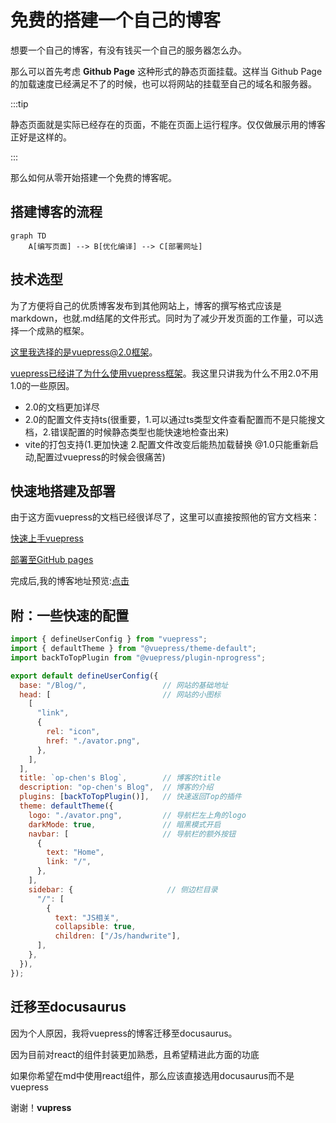 # 免费的搭建一个自己的博客

想要一个自己的博客，有没有钱买一个自己的服务器怎么办。

那么可以首先考虑 **Github Page** 这种形式的静态页面挂载。这样当 Github Page 的加载速度已经满足不了的时候，也可以将网站的挂载至自己的域名和服务器。

:::tip

静态页面就是实际已经存在的页面，不能在页面上运行程序。仅仅做展示用的博客正好是这样的。

:::



那么如何从零开始搭建一个免费的博客呢。

## 搭建博客的流程
```mermaid
graph TD
    A[编写页面] --> B[优化编译] --> C[部署网址]
```
## 技术选型
为了方便将自己的优质博客发布到其他网站上，博客的撰写格式应该是 markdown，也就.md结尾的文件形式。同时为了减少开发页面的工作量，可以选择一个成熟的框架。

这里我选择的是vuepress@2.0框架。

[vuepress已经讲了为什么使用vuepress框架](https://v2.vuepress.vuejs.org/zh/guide/#%E4%B8%BA%E4%BB%80%E4%B9%88%E4%B8%8D%E6%98%AF)。我这里只讲我为什么不用2.0不用1.0的一些原因。

* 2.0的文档更加详尽
* 2.0的配置文件支持ts(很重要，1.可以通过ts类型文件查看配置而不是只能搜文档，2.错误配置的时候静态类型也能快速地检查出来)
* vite的打包支持(1.更加快速 2.配置文件改变后能热加载替换 @1.0只能重新启动,配置过vuepress的时候会很痛苦)


## 快速地搭建及部署
由于这方面vuepress的文档已经很详尽了，这里可以直接按照他的官方文档来：

[快速上手vuepress](https://v2.vuepress.vuejs.org/zh/guide/getting-started.html#%E6%89%8B%E5%8A%A8%E5%AE%89%E8%A3%85)

[部署至GitHub pages](https://v2.vuepress.vuejs.org/zh/guide/deployment.html#github-pages)

完成后,我的博客地址预览:[点击](http://localhost:8080/Blog/)


## 附：一些快速的配置

```js
import { defineUserConfig } from "vuepress";
import { defaultTheme } from "@vuepress/theme-default";
import backToTopPlugin from "@vuepress/plugin-nprogress";

export default defineUserConfig({
  base: "/Blog/",                 // 网站的基础地址
  head: [                         // 网站的小图标
    [
      "link",
      {
        rel: "icon",
        href: "./avator.png",
      },
    ],
  ],
  title: `op-chen's Blog`,        // 博客的title
  description: "op-chen's Blog",  // 博客的介绍
  plugins: [backToTopPlugin()],   // 快速返回Top的插件
  theme: defaultTheme({
    logo: "./avator.png",         // 导航栏左上角的logo
    darkMode: true,               // 暗黑模式开启
    navbar: [                     // 导航栏的额外按钮
      {
        text: "Home",
        link: "/",
      },
    ],
    sidebar: {                     // 侧边栏目录                 
      "/": [
        {
          text: "JS相关",
          collapsible: true,
          children: ["/Js/handwrite"],
      ],
    },
  }),
});
```


## 迁移至docusaurus

因为个人原因，我将vuepress的博客迁移至docusaurus。

因为目前对react的组件封装更加熟悉，且希望精进此方面的功底

如果你希望在md中使用react组件，那么应该直接选用docusaurus而不是vuepress

谢谢！**vupress**